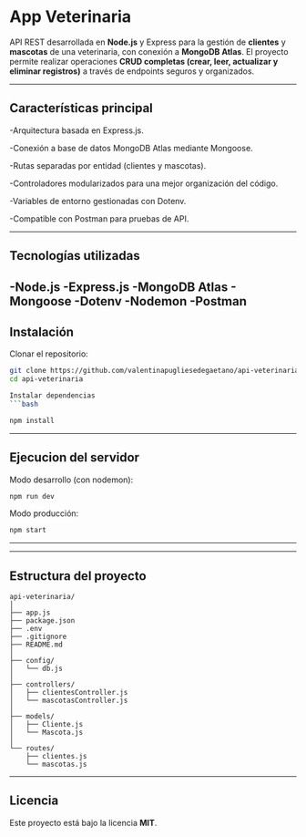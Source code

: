 
# App Veterinaria

API REST desarrollada en **Node.js** y Express para la gestión de **clientes** y **mascotas** de una veterinaria, con conexión a **MongoDB Atlas**.
El proyecto permite realizar operaciones **CRUD completas (crear, leer, actualizar y eliminar registros)** a través de endpoints seguros y organizados.

---

##  Características principal
-Arquitectura basada en Express.js.

-Conexión a base de datos MongoDB Atlas mediante Mongoose.

-Rutas separadas por entidad (clientes y mascotas).

-Controladores modularizados para una mejor organización del código.

-Variables de entorno gestionadas con Dotenv.

-Compatible con Postman para pruebas de API.

---

##  Tecnologías utilizadas
-**Node.js**
-**Express.js**
-**MongoDB Atlas**
-**Mongoose**
-**Dotenv**
-**Nodemon**
-**Postman**
---

##  Instalación

Clonar el repositorio:
```bash
git clone https://github.com/valentinapugliesedegaetano/api-veterinaria.git
cd api-veterinaria

Instalar dependencias
```bash

npm install
```
---

## Ejecucion del servidor
Modo desarrollo (con nodemon):
```bash
npm run dev
```
Modo producción:
```bash
npm start
```

---


---
## Estructura del proyecto

```plaintext
api-veterinaria/
│
├── app.js
├── package.json
├── .env
├── .gitignore
├── README.md
│
├── config/
│   └── db.js
│
├── controllers/
│   ├── clientesController.js
│   └── mascotasController.js
│
├── models/
│   ├── Cliente.js
│   └── Mascota.js
│
└── routes/
    ├── clientes.js
    └── mascotas.js
```
---




## Licencia
Este proyecto está bajo la licencia **MIT**.  
